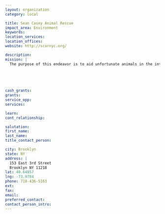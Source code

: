 ```yaml
---
layout: organization
category: local

title: Sean Casey Animal Rescue
impact_area: Environment
keywords: 
location_services: 
location_offices: 
website: http://scarnyc.org/

description: 
mission: |
  The purpose of this endeavor is to aid unfortunate animals in the interest of a higher quality of life. We take in rescued, confiscated, neglected, injured, ill, unmanageable, or otherwise unwanted animals from private owners, zoos, shelters, and other public organizations. These animals are cared for, and/or rehabilitated to the best of our ability and means until which time they can be found healthy, happy homes - whether it be through adoption to qualified candidates or legally released into habitats suitable to the specific species in conjunction with licensed wildlife rehabilitators. 

  

  

cash_grants: 
grants: 
service_opp: 
services: 

learn: 
cont_relationship: 

salutation: 
first_name: 
last_name: 
title_contact_person: 

city: Brooklyn
state: NY
address: |
  153 East 3rd Street  
  Brooklyn NY 11218
lat: 40.64857
lng: -73.9784
phone: 718-436-5163
ext: 
fax: 
email: 
preferred_contact: 
contact_person_intro: 
---
```

